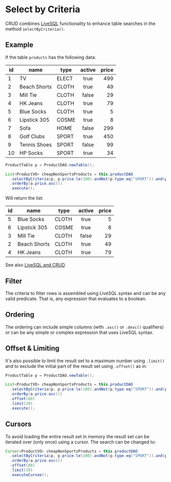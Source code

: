 # Select by Criteria

CRUD combines [LiveSQL](../livesql/livesql.md) functionality to enhance table searches in the method
`selectByCriteria()`.


## Example

If the table `products` has the following data:

| id | name | type | active | price |
| -- | -- | -- | :--: | --: |
| 1 | TV | ELECT | true | 499 |
| 2 | Beach Shorts | CLOTH | true | 49 |
| 3 | Mill Tie | CLOTH | false | 29 | 
| 4 | HK Jeans | CLOTH | true | 79 |
| 5 | Blue Socks | CLOTH | true | 5 |
| 6 | Lipstick 305 | COSME | true | 8 |
| 7 | Sofa | HOME | false | 299 |
| 8 | Golf Clubs | SPORT | true | 450 |
| 9 | Tennis Shoes | SPORT | false | 99 |
| 10 | HP Socks | SPORT | true | 34 |


```java
ProductTable p = ProductDAO.newTable();

List<ProductVO> cheapNonSportsProducts = this.productDAO
  .selectByCriteria(p, p.price.le(100).andNot(p.type.eq("SPORT")).and(p.active))
  .orderBy(a.price.asc())
  .execute();
```

Will return the list:

| id | name | type | active | price |
| -- | -- | -- | :--: | --: |
| 5 | Blue Socks | CLOTH | true | 5 |
| 6 | Lipstick 305 | COSME | true | 8 |
| 3 | Mill Tie | CLOTH | false | 29 | 
| 2 | Beach Shorts | CLOTH | true | 49 |
| 4 | HK Jeans | CLOTH | true | 79 |

See also [LiveSQL and CRUD](../livesql/livesql-and-crud.md).


## Filter

The criteria to filter rows is assembled using LiveSQL syntax and can be any valid predicate. That is,
any expression that evaluates to a boolean.

## Ordering

The ordering can include simple columns (with `.asc()` or `.desc()` qualifiers) or can be any
simple or complex expression that uses LiveSQL syntax.


## Offset &amp; Limiting

It's also possible to limit the result set to a maximum number using `.limit()` and to exclude the
initial part of the result set using `.offset()` as in:

```java
ProductTable p = ProductDAO.newTable();

List<ProductVO> cheapNonSportsProducts = this.productDAO
  .selectByCriteria(p, p.price.le(100).andNot(p.type.eq("SPORT")).and(p.active))
  .orderBy(a.price.asc())
  -offset(80)
  .limit(20)
  .execute();
```

## Cursors

To avoid loading the entire result set in memory the result set can be iterated over (only once) using
a cursor. The search can be changed to:

```java
Cursor<ProductVO> cheapNonSportsProducts = this.productDAO
  .selectByCriteria(p, p.price.le(100).andNot(p.type.eq("SPORT")).and(p.active))
  .orderBy(a.price.asc())
  -offset(80)
  .limit(20)
  .executeCursoe();
```



